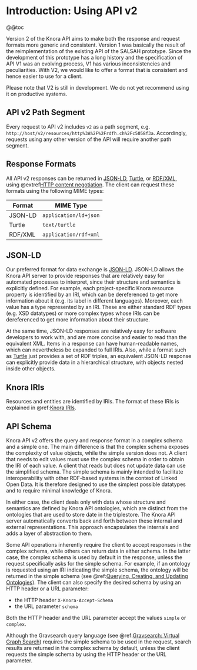 <!---
Copyright © 2015-2018 the contributors (see Contributors.md).

This file is part of Knora.

Knora is free software: you can redistribute it and/or modify
it under the terms of the GNU Affero General Public License as published
by the Free Software Foundation, either version 3 of the License, or
(at your option) any later version.

Knora is distributed in the hope that it will be useful,
but WITHOUT ANY WARRANTY; without even the implied warranty of
MERCHANTABILITY or FITNESS FOR A PARTICULAR PURPOSE.  See the
GNU Affero General Public License for more details.

You should have received a copy of the GNU Affero General Public
License along with Knora.  If not, see <http://www.gnu.org/licenses/>.
-->

# Introduction: Using API v2

@@toc

Version 2 of the Knora API aims to make both the response and request
formats more generic and consistent. Version 1 was basically the result
of the reimplementation of the existing API of the SALSAH prototype.
Since the development of this prototype has a long history and the
specification of API V1 was an evolving process, V1 has various
inconsistencies and peculiarities. With V2, we would like to offer a
format that is consistent and hence easier to use for a client.

Please note that V2 is still in development. We do not yet recommend
using it on productive systems.

## API v2 Path Segment

Every request to API v2 includes `v2` as a path segment, e.g.
`http://host/v2/resources/http%3A%2F%2Frdfh.ch%2Fc5058f3a`.
Accordingly, requests using any other version of the API will require
another path segment.

## Response Formats

All API v2 responses can be returned in
[JSON-LD](https://json-ld.org/spec/latest/json-ld/),
[Turtle](https://www.w3.org/TR/turtle/),
or [RDF/XML](https://www.w3.org/TR/rdf-syntax-grammar/), using
@extref[HTTP content negotiation](rfc:7231#section-5.3.2). The client
can request these formats using the following MIME types:

| Format  | MIME Type             |
|---------|-----------------------|
| JSON-LD | `application/ld+json` |
| Turtle  | `text/turtle`         |
| RDF/XML | `application/rdf+xml` |

## JSON-LD

Our preferred format for data exchange is
[JSON-LD](https://json-ld.org/spec/latest/json-ld/). JSON-LD allows the
Knora API server to provide responses that are relatively easy for
automated processes to interpret, since their structure and semantics is
explicitly defined. For example, each project-specific Knora resource
property is identified by an IRI, which can be dereferenced to get more
information about it (e.g. its label in different languages). Moreover,
each value has a type represented by an IRI. These are either standard
RDF types (e.g. XSD datatypes) or more complex types whose IRIs can be
dereferenced to get more information about their structure.

At the same time, JSON-LD responses are relatively easy for software
developers to work with, and are more concise and easier to read than
the equivalent XML. Items in a response can have human-readable names,
which can nevertheless be expanded to full IRIs. Also, while a format such as
[Turtle](https://www.w3.org/TR/turtle/) just provides a
set of RDF triples, an equivalent JSON-LD response can explicitly
provide data in a hierarchical structure, with objects nested inside
other objects.

## Knora IRIs

Resources and entities are identified by IRIs. The format of these IRIs
is explained in @ref:[Knora IRIs](knora-iris.md).

## API Schema

Knora API v2 offers the query and response format in a complex schema
and a simple one. The main difference is that the complex schema exposes
the complexity of value objects, while the simple version does not. A
client that needs to edit values must use the complex schema in order to
obtain the IRI of each value. A client that reads but does not update
data can use the simplified schema. The simple schema is mainly intended
to facilitate interoperability with other RDF-based systems in the
context of Linked Open Data. It is therefore designed to use the
simplest possible datatypes and to require minimal knowledge of Knora.

In either case, the client deals only with data whose structure and
semantics are defined by Knora API ontologies, which are distinct from
the ontologies that are used to store date in the triplestore. The Knora
API server automatically converts back and forth between these internal
and external representations. This approach encapsulates the internals
and adds a layer of abstraction to them.

Some API operations inherently require the client to accept responses in
the complex schema, while others can return data in either schema. In
the latter case, the complex schema is used by default in the response,
unless the request specifically asks for the simple schema. For example,
if an ontology is requested using an IRI indicating the simple schema,
the ontology will be returned in the simple schema (see
@ref:[Querying, Creating, and Updating Ontologies](ontology-information.md)). The
client can also specify the desired schema by using an HTTP header or a
URL parameter:

  - the HTTP header `X-Knora-Accept-Schema`
  - the URL parameter `schema`

Both the HTTP header and the URL parameter accept the values `simple` or
`complex`.

Although the Gravsearch query language
(see @ref:[Gravsearch: Virtual Graph Search](query-language.md)) requires the simple
schema to be used in the request, search results are returned in the
complex schema by default, unless the client requests the simple schema
by using the HTTP header or the URL parameter.
